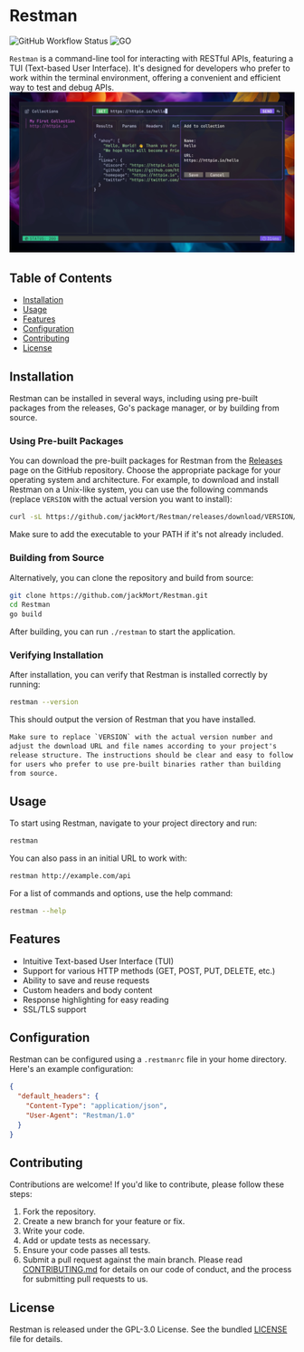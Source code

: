 # Restman
![GitHub Workflow Status](http://img.shields.io/github/actions/workflow/status/jackMort/Restman/go.yml?branch=main&style=for-the-badge)
![GO](https://img.shields.io/badge/Made%20with%20GO-white.svg?style=for-the-badge&logo=go)

`Restman` is a command-line tool for interacting with RESTful APIs, featuring a TUI (Text-based User Interface). It's designed for developers who prefer to work within the terminal environment, offering a convenient and efficient way to test and debug APIs.
![preview image](https://github.com/jackMort/Restman/blob/media/preview.png?raw=true)

## Table of Contents
- [Installation](#installation)
- [Usage](#usage)
- [Features](#features)
- [Configuration](#configuration)
- [Contributing](#contributing)
- [License](#license)

## Installation
Restman can be installed in several ways, including using pre-built packages from the releases, Go's package manager, or by building from source.

### Using Pre-built Packages
You can download the pre-built packages for Restman from the [Releases](https://github.com/jackMort/Restman/releases) page on the GitHub repository. Choose the appropriate package for your operating system and architecture.
For example, to download and install Restman on a Unix-like system, you can use the following commands (replace `VERSION` with the actual version you want to install):
```bash
curl -sL https://github.com/jackMort/Restman/releases/download/VERSION/restman_VERSION_Linux_x86_64.tar.gz | tar -xz -C /usr/local/bin
```
Make sure to add the executable to your PATH if it's not already included.

### Building from Source
Alternatively, you can clone the repository and build from source:
```bash
git clone https://github.com/jackMort/Restman.git
cd Restman
go build
```
After building, you can run `./restman` to start the application.

### Verifying Installation
After installation, you can verify that Restman is installed correctly by running:
```bash
restman --version
```
This should output the version of Restman that you have installed.
```
Make sure to replace `VERSION` with the actual version number and adjust the download URL and file names according to your project's release structure. The instructions should be clear and easy to follow for users who prefer to use pre-built binaries rather than building from source.
```

## Usage
To start using Restman, navigate to your project directory and run:
```bash
restman
```
You can also pass in an initial URL to work with:
```bash
restman http://example.com/api
```
For a list of commands and options, use the help command:
```bash
restman --help
```

## Features
- Intuitive Text-based User Interface (TUI)
- Support for various HTTP methods (GET, POST, PUT, DELETE, etc.)
- Ability to save and reuse requests
- Custom headers and body content
- Response highlighting for easy reading
- SSL/TLS support

## Configuration
Restman can be configured using a `.restmanrc` file in your home directory. Here's an example configuration:
```json
{
  "default_headers": {
    "Content-Type": "application/json",
    "User-Agent": "Restman/1.0"
  }
}
```

## Contributing
Contributions are welcome! If you'd like to contribute, please follow these steps:
1. Fork the repository.
2. Create a new branch for your feature or fix.
3. Write your code.
4. Add or update tests as necessary.
5. Ensure your code passes all tests.
6. Submit a pull request against the main branch.
Please read [CONTRIBUTING.md](CONTRIBUTING.md) for details on our code of conduct, and the process for submitting pull requests to us.

## License
Restman is released under the GPL-3.0 License. See the bundled [LICENSE](LICENSE) file for details.

